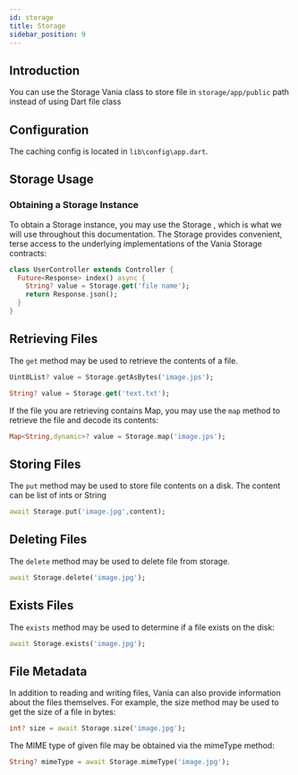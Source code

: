 ```yaml
---
id: storage
title: Storage
sidebar_position: 9
---
```


## Introduction

You can use the Storage Vania class to store file in `storage/app/public` path instead of using Dart file class

## Configuration

The caching config is located in  `lib\config\app.dart`.

## Storage Usage

### Obtaining a Storage Instance

To obtain a Storage instance, you may use the Storage , which is what we will use throughout this documentation. The
Storage provides convenient, terse access to the underlying implementations of the Vania Storage contracts:

```dart
class UserController extends Controller {
  Future<Response> index() async {
    String? value = Storage.get('file name');
    return Response.json();
  }
}
```

## Retrieving Files

The `get` method may be used to retrieve the contents of a file.

```dart
Uint8List? value = Storage.getAsBytes('image.jps');

String? value = Storage.get('text.txt');
```

If the file you are retrieving contains Map, you may use the `map` method to retrieve the file and decode its contents:

```dart
Map<String,dynamic>? value = Storage.map('image.jps');
```

## Storing Files

The `put` method may be used to store file contents on a disk. The content can be list of ints or String

```dart
await Storage.put('image.jpg',content);
```

## Deleting Files

The `delete` method may be used to delete file from storage.

```dart
await Storage.delete('image.jpg');
```

## Exists Files

The `exists` method may be used to determine if a file exists on the disk:

```dart
await Storage.exists('image.jpg');
```

## File Metadata

In addition to reading and writing files, Vania can also provide information about the files themselves. For example,
the size method may be used to get the size of a file in bytes:

```dart
int? size = await Storage.size('image.jpg');
```

The MIME type of given file may be obtained via the mimeType method:

```dart
String? mimeType = await Storage.mimeType('image.jpg');
```